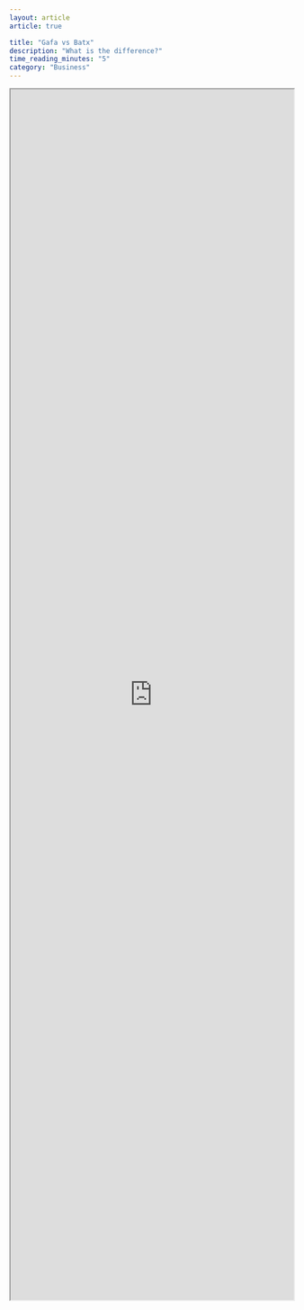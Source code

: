 ```yaml
---
layout: article
article: true

title: "Gafa vs Batx"
description: "What is the difference?"
time_reading_minutes: "5"
category: "Business"
---
```


<iframe
  id="google-doc"
  width="100%"
  height="2150px"
  scrolling="no"
  src="https://docs.google.com/document/d/e/2PACX-1vR9_fSPfFzuuXs0D_BDCO2Xr2DC2rMs5XdAtly4fHn9O_9NYu3cyNdd2US6AcqxVx0wK6Ap-uVsvkCt/pub?embedded=true">
  Loading...
</iframe>
